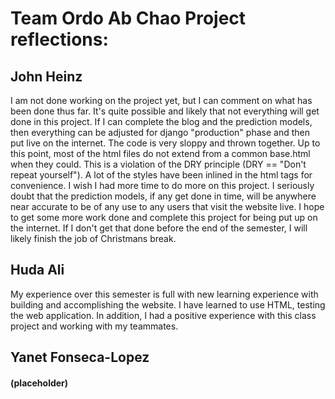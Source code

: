 # Team Ordo Ab Chao Project reflections: 
  ## John Heinz
  I am not done working on the project yet, but I can comment on what has been done thus far. It's 
  quite possible and likely that not everything will get done in this project. If I can complete the blog 
  and the prediction models, then everything can be adjusted for django "production" phase and then put 
  live on the internet. The code is very sloppy and thrown together. Up to this point, most of the html 
  files do not extend from a common base.html when they could. This is a violation of the DRY principle 
  (DRY == "Don't repeat yourself"). A lot of the styles have been inlined in the html tags for convenience. 
  I wish I had more time to do more on this project. I seriously doubt that the prediction models, if any 
  get done in time, will be anywhere near accurate to be of any use to any users that visit the website 
  live. I hope to get some more work done and complete this project for being put up on the internet. If 
  I don't get that done before the end of the semester, I will likely finish the job of Christmans break.
  ## Huda Ali 
  My experience over this semester is full with new learning experience with building and accomplishing the website. I have learned to use HTML, testing the web application. In addition, I had a positive experience with this class project and working with my teammates.  
  
  ## Yanet Fonseca-Lopez
  #### (placeholder)
